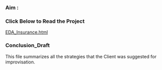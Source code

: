 ### Aim : 

### Click Below to Read the Project 
[EDA_Insurance.html](https://htmlpreview.github.io/?https://github.com/arhamlodha318/EDA-Insurance/blob/main/EDA-Insurance.html)

### Conclusion_Draft 

This file summarizes all the strategies that the Client was suggested for improvisation.
